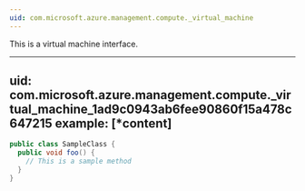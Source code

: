```yaml
---
uid: com.microsoft.azure.management.compute._virtual_machine
---
```


This is a virtual machine interface.

---
uid: com.microsoft.azure.management.compute._virtual_machine_1ad9c0943ab6fee90860f15a478c647215
example: [*content]
---

```java
public class SampleClass {
  public void foo() {
    // This is a sample method
  }
}
```
